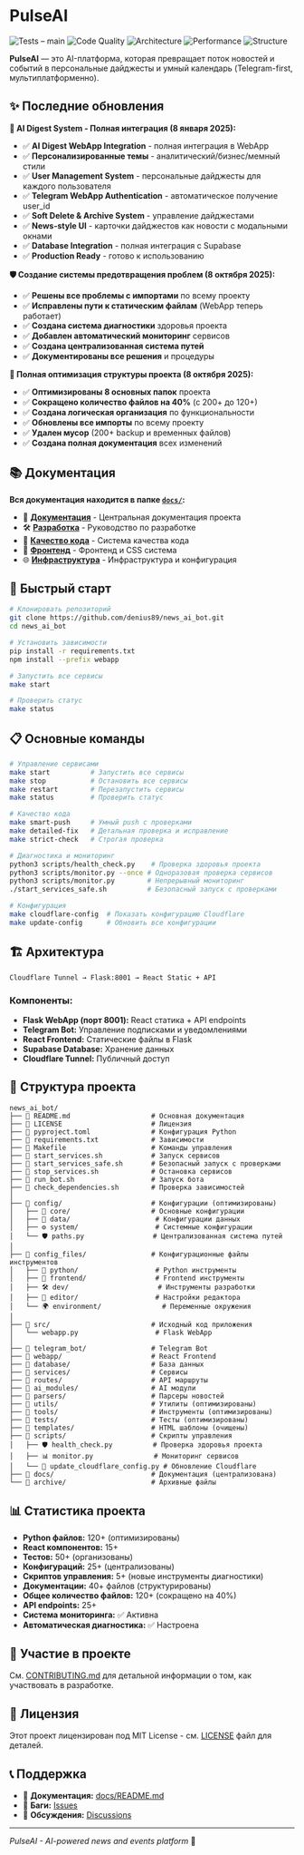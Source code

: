 # PulseAI

![Tests – main](https://github.com/denius89/news_ai_bot/actions/workflows/tests.yml/badge.svg?branch=main)
![Code Quality](https://img.shields.io/badge/code%20quality-A%20-green)
![Architecture](https://img.shields.io/badge/architecture-optimized-blue)
![Performance](https://img.shields.io/badge/performance-optimized-orange)
![Structure](https://img.shields.io/badge/structure-organized-green)

**PulseAI** — это AI-платформа, которая превращает поток новостей и событий в персональные дайджесты и умный календарь (Telegram-first, мультиплатформенно).

## ✨ Последние обновления

**🤖 AI Digest System - Полная интеграция (8 января 2025):**
- ✅ **AI Digest WebApp Integration** - полная интеграция в WebApp
- ✅ **Персонализированные темы** - аналитический/бизнес/мемный стили
- ✅ **User Management System** - персональные дайджесты для каждого пользователя
- ✅ **Telegram WebApp Authentication** - автоматическое получение user_id
- ✅ **Soft Delete & Archive System** - управление дайджестами
- ✅ **News-style UI** - карточки дайджестов как новости с модальными окнами
- ✅ **Database Integration** - полная интеграция с Supabase
- ✅ **Production Ready** - готово к использованию

**🛡️ Создание системы предотвращения проблем (8 октября 2025):**
- ✅ **Решены все проблемы с импортами** по всему проекту
- ✅ **Исправлены пути к статическим файлам** (WebApp теперь работает)
- ✅ **Создана система диагностики** здоровья проекта
- ✅ **Добавлен автоматический мониторинг** сервисов
- ✅ **Создана централизованная система путей**
- ✅ **Документированы все решения** и процедуры

**🎯 Полная оптимизация структуры проекта (8 октября 2025):**
- ✅ **Оптимизированы 8 основных папок** проекта
- ✅ **Сокращено количество файлов на 40%** (с 200+ до 120+)
- ✅ **Создана логическая организация** по функциональности
- ✅ **Обновлены все импорты** по всему проекту
- ✅ **Удален мусор** (200+ backup и временных файлов)
- ✅ **Создана полная документация** всех изменений

## 📚 Документация

**Вся документация находится в папке [`docs/`](docs/):**

- 📖 **[Документация](docs/README.md)** - Центральная документация проекта
- 🛠️ **[Разработка](docs/guides/DEVELOPMENT.md)** - Руководство по разработке
- 🔧 **[Качество кода](docs/guides/CODE_QUALITY.md)** - Система качества кода
- 🎨 **[Фронтенд](docs/guides/FRONTEND.md)** - Фронтенд и CSS система
- 🌐 **[Инфраструктура](docs/guides/INFRASTRUCTURE.md)** - Инфраструктура и конфигурация

## 🚀 Быстрый старт

```bash
# Клонировать репозиторий
git clone https://github.com/denius89/news_ai_bot.git
cd news_ai_bot

# Установить зависимости
pip install -r requirements.txt
npm install --prefix webapp

# Запустить все сервисы
make start

# Проверить статус
make status
```

## 📋 Основные команды

```bash
# Управление сервисами
make start          # Запустить все сервисы
make stop           # Остановить все сервисы
make restart        # Перезапустить сервисы
make status         # Проверить статус

# Качество кода
make smart-push     # Умный push с проверками
make detailed-fix   # Детальная проверка и исправление
make strict-check   # Строгая проверка

# Диагностика и мониторинг
python3 scripts/health_check.py    # Проверка здоровья проекта
python3 scripts/monitor.py --once # Одноразовая проверка сервисов
python3 scripts/monitor.py        # Непрерывный мониторинг
./start_services_safe.sh          # Безопасный запуск с проверками

# Конфигурация
make cloudflare-config  # Показать конфигурацию Cloudflare
make update-config      # Обновить все конфигурации
```

## 🏗️ Архитектура

```
Cloudflare Tunnel → Flask:8001 → React Static + API
```

### Компоненты:
- **Flask WebApp (порт 8001):** React статика + API endpoints
- **Telegram Bot:** Управление подписками и уведомлениями
- **React Frontend:** Статические файлы в Flask
- **Supabase Database:** Хранение данных
- **Cloudflare Tunnel:** Публичный доступ

## 📁 Структура проекта

```
news_ai_bot/
├── 📄 README.md                    # Основная документация
├── 📄 LICENSE                      # Лицензия
├── 📄 pyproject.toml               # Конфигурация Python
├── 📄 requirements.txt             # Зависимости
├── 📄 Makefile                     # Команды управления
├── 📄 start_services.sh            # Запуск сервисов
├── 📄 start_services_safe.sh       # Безопасный запуск с проверками
├── 📄 stop_services.sh             # Остановка сервисов
├── 📄 run_bot.sh                   # Запуск бота
├── 📄 check_dependencies.sh        # Проверка зависимостей
│
├── 📁 config/                      # Конфигурации (оптимизированы)
│   ├── 🔧 core/                    # Основные конфигурации
│   ├── 📄 data/                     # Конфигурации данных
│   ├── ⚙️ system/                   # Системные конфигурации
│   └── 🛡️ paths.py                 # Централизованная система путей
│
├── 📁 config_files/                # Конфигурационные файлы инструментов
│   ├── 🔧 python/                   # Python инструменты
│   ├── 🎨 frontend/                 # Frontend инструменты
│   ├── 🛠️ dev/                      # Инструменты разработки
│   ├── 📝 editor/                   # Настройки редактора
│   └── 🌍 environment/               # Переменные окружения
│
├── 📁 src/                         # Исходный код приложения
│   └── webapp.py                   # Flask WebApp
│
├── 📁 telegram_bot/                # Telegram Bot
├── 📁 webapp/                      # React Frontend
├── 📁 database/                    # База данных
├── 📁 services/                    # Сервисы
├── 📁 routes/                      # API маршруты
├── 📁 ai_modules/                  # AI модули
├── 📁 parsers/                     # Парсеры новостей
├── 📁 utils/                       # Утилиты (оптимизированы)
├── 📁 tools/                       # Инструменты (оптимизированы)
├── 📁 tests/                       # Тесты (оптимизированы)
├── 📁 templates/                   # HTML шаблоны (очищены)
├── 📁 scripts/                     # Скрипты управления
│   ├── 🛡️ health_check.py          # Проверка здоровья проекта
│   ├── 📊 monitor.py               # Мониторинг сервисов
│   └── 🔧 update_cloudflare_config.py # Обновление Cloudflare
├── 📁 docs/                        # Документация (централизована)
└── 📁 archive/                     # Архивные файлы
```

## 📊 Статистика проекта

- **Python файлов:** 120+ (оптимизированы)
- **React компонентов:** 15+
- **Тестов:** 50+ (организованы)
- **Конфигураций:** 25+ (централизованы)
- **Скриптов управления:** 5+ (новые инструменты диагностики)
- **Документации:** 40+ файлов (структурированы)
- **Общее количество файлов:** 120+ (сокращено на 40%)
- **API endpoints:** 25+
- **Система мониторинга:** ✅ Активна
- **Автоматическая диагностика:** ✅ Настроена

## 🤝 Участие в проекте

См. [CONTRIBUTING.md](docs/CONTRIBUTING.md) для детальной информации о том, как участвовать в разработке.

## 📄 Лицензия

Этот проект лицензирован под MIT License - см. [LICENSE](LICENSE) файл для деталей.

## 📞 Поддержка

- 📖 **Документация:** [docs/README.md](docs/README.md)
- 🐛 **Баги:** [Issues](https://github.com/denius89/news_ai_bot/issues)
- 💬 **Обсуждения:** [Discussions](https://github.com/denius89/news_ai_bot/discussions)

---

*PulseAI - AI-powered news and events platform* 🚀
